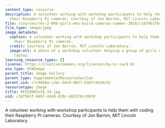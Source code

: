 ```yaml
---
content_type: resource
description: A volunteer working with workshop participants to help them with coding
  their Raspberry Pi cameras. Courtesy of Jon Barron, MIT Lincoln Laboratory.
file: /courses/res-2-006-girls-who-build-cameras-summer-2016/c16f961f84b74de8d28cb81579cc9bfd_RES2006SU16_19.jpg
file_type: image/jpeg
image_metadata:
  caption: A volunteer working with workshop participants to help them with coding
    their Raspberry Pi cameras.
  credit: Courtesy of Jon Barron, MIT Lincoln Laboratory.
  image-alt: A photo of a workshop volunteer helping a group of girls working at a
    laptop.
learning_resource_types: []
license: https://creativecommons.org/licenses/by-nc-sa/4.0/
ocw_type: OCWImage
parent_title: Image Gallery
parent_type: SupplementalResourceSection
parent_uid: c7c9456a-c26c-6dc0-0027-638fc943dc52
resourcetype: Image
title: RES2006SU16_19.jpg
uid: c16f961f-84b7-4de8-d28c-b81579cc9bfd
---
```

A volunteer working with workshop participants to help them with coding their Raspberry Pi cameras. Courtesy of Jon Barron, MIT Lincoln Laboratory.
